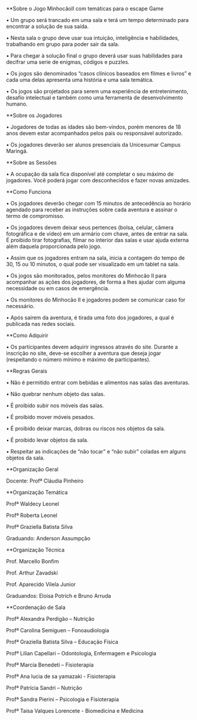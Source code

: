 **Sobre o Jogo MinhocãoII com temáticas para o escape Game

• Um grupo será trancado em uma sala e terá um tempo determinado para encontrar a solução de sua saída.

• Nesta sala o grupo deve usar sua intuição, inteligência e habilidades, trabalhando em grupo para poder sair da sala.

• Para chegar à solução final o grupo deverá usar suas habilidades para decifrar uma serie de enigmas, códigos e puzzles.

• Os jogos são denominados “casos clínicos baseados em filmes e livros” e cada uma delas apresenta uma história e uma sala temática.

• Os jogos são projetados para serem uma experiência de entretenimento, desafio intelectual e também como uma ferramenta de desenvolvimento humano.

**Sobre os Jogadores

• Jogadores de todas as idades são bem-vindos, porém menores de 18 anos devem estar acompanhados pelos pais ou responsável autorizado.

• Os jogadores deverão ser alunos presenciais da Unicesumar Campus Maringá.

**Sobre as Sessões

• A ocupação da sala fica disponível até completar o seu máximo de jogadores. Você poderá jogar com desconhecidos e fazer novas amizades.

**Como Funciona

• Os jogadores deverão chegar com 15 minutos de antecedência ao horário agendado para receber as instruções sobre cada aventura e assinar o termo de compromisso.

• Os jogadores devem deixar seus pertences (bolsa, celular, câmera fotográfica e de vídeo) em um armário com chave, antes de entrar na sala. É proibido tirar fotografias, filmar no interior das salas e usar ajuda externa além daquela proporcionada pelo jogo.

• Assim que os jogadores entram na sala, inicia a contagem do tempo de 30, 15 ou 10 minutos, o qual pode ser visualizado em um tablet na sala.

• Os jogos são monitorados, pelos monitores do Minhocão II para acompanhar as ações dos jogadores, de forma a lhes ajudar com alguma necessidade ou em casos de emergência.

• Os monitores do Minhocão II e jogadores podem se comunicar caso for necessário.

• Após saírem da aventura, é tirada uma foto dos jogadores, a qual é publicada nas redes sociais.

**Como Adquirir

• Os participantes devem adquirir ingressos através do site. Durante a inscrição no site, deve-se escolher a aventura que deseja jogar (respeitando o número mínimo e máximo de participantes).

**Regras Gerais

• Não é permitido entrar com bebidas e alimentos nas salas das aventuras.

• Não quebrar nenhum objeto das salas.

• É proibido subir nos móveis das salas.

• É proibido mover móveis pesados.

• É proibido deixar marcas, dobras ou riscos nos objetos da sala.

• É proibido levar objetos da sala.

• Respeitar as indicações de “não tocar” e “não subir” coladas em alguns objetos da sala.

**Organização Geral

Docente: Profª Cláudia Pinheiro

**Organização Temática

Profª Waldecy Leonel

Profª Roberta Leonel

Profª Graziella Batista Silva

Graduando: Anderson Assumpção

**Organização Técnica

Prof. Marcello Bonfim

Prof. Arthur Zavadski

Prof. Aparecido Vilela Junior

Graduandos: Eloisa Potrich e Bruno Arruda

**Coordenação de Sala

Profª Alexandra Perdigão – Nutrição

Profª Carolina Semiguen – Fonoaudiologia

Profª Graziella Batista Silva – Educação Física

Profª Lilian Capellari – Odontologia, Enfermagem e Psicologia

Profª Marcia Benedeti – Fisioterapia

Profª Ana lucia de sa yamazaki - Fisioterapia

Profª Patrícia Sandri – Nutrição

Profª Sandra Pierini – Psicologia e Fisioterapia

Profª Taísa Valques Lorencete - Biomedicina e Medicina
